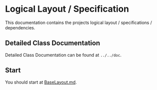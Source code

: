 # Logical Layout / Specification

This documentation contains the projects logical layout / specifications / dependencies.

## Detailed Class Documentation

Detailed Class Documentation can be found at `../../doc`.

## Start

You should start at [BaseLayout.md](./BaseLayout.md).

